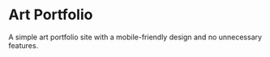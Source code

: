 # Art Portfolio

A simple art portfolio site with a mobile-friendly design and no unnecessary features.
